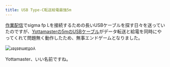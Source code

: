 ```yaml
---
title: USB Type-C転送給電最強5m
---
```

[作業配信](https://www.youtube.com/c/r7kamura)でsigma fp Lを接続するための長いUSBケーブルを探す日々を送っていたのですが、[Yottamasterの5mのUSBケーブル](https://www.amazon.co.jp/dp/B09Y1BY75P)がデータ転送と給電を同時にやってくれて問題無く動作したため、無事エンドゲームとなりました。

![](https://lh4.googleusercontent.com/Kp8vCabLM13gT-q6PMulL7Qn9fx0fEepycGwW0Q6dBqTayPnjo69MGb7mJrUZcrusBISAaTUaWwKu4DkYJazqleR79WO2U0534qmz2W9Emb6vr3EL2bdP5TESIVaozj3Jduy4yrvtrF5eohF5moIxZM "ɹǝʇsɐɯɐʇʇo⅄")

Yottamaster、いい名前ですね。
